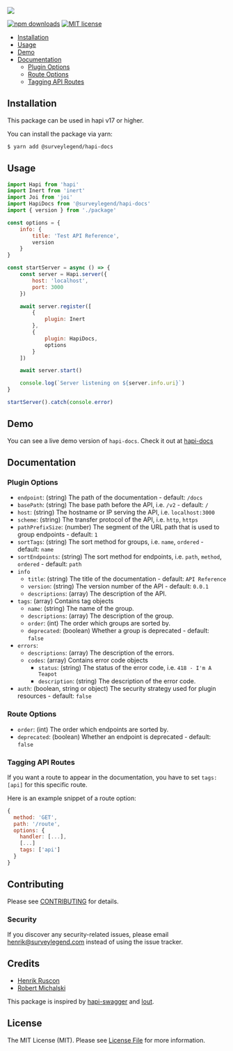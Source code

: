 ![](https://user-images.githubusercontent.com/1430576/47225479-7a114800-d3be-11e8-9614-2df9dd2a997a.png)

[![npm downloads](https://img.shields.io/npm/dm/@surveylegend/hapi-docs.svg?style=flat-square)](https://www.npmjs.com/package/@surveylegend/hapi-docs)
[![MIT license](http://img.shields.io/badge/license-MIT-blue.svg?style=flat-square)](https://raw.github.com/glennjones/microformat-shic/master/license.txt)

-   [Installation](#installation)
-   [Usage](#usage)
-   [Demo](#demo)
-   [Documentation](#documentation)
    -   [Plugin Options](#plugin-options)
    -   [Route Options](#route-options)
    -   [Tagging API Routes](#tagging-api-routes)

## Installation

This package can be used in hapi v17 or higher.

You can install the package via yarn:

```bash
$ yarn add @surveylegend/hapi-docs
```

## Usage

```javascript
import Hapi from 'hapi'
import Inert from 'inert'
import Joi from 'joi'
import HapiDocs from '@surveylegend/hapi-docs'
import { version } from './package'

const options = {
    info: {
        title: 'Test API Reference',
        version
    }
}

const startServer = async () => {
    const server = Hapi.server({
        host: 'localhost',
        port: 3000
    })

    await server.register([
        {
            plugin: Inert
        },
        {
            plugin: HapiDocs,
            options
        }
    ])

    await server.start()

    console.log(`Server listening on ${server.info.uri}`)
}

startServer().catch(console.error)
```

## Demo

You can see a live demo version of `hapi-docs`. Check it out at [hapi-docs](https://hapi-docs.herokuapp.com/)

## Documentation

### Plugin Options

-   `endpoint`: (string) The path of the documentation - default: `/docs`
-   `basePath`: (string) The base path before the API, i.e. `/v2` - default: `/`
-   `host`: (string) The hostname or IP serving the API, i.e. `localhost:3000`
-   `scheme`: (string) The transfer protocol of the API, i.e. `http`, `https`
-   `pathPrefixSize`: (number) The segment of the URL path that is used to group endpoints - default: `1`
-   `sortTags`: (string) The sort method for groups, i.e. `name`, `ordered` - default: `name`
-   `sortEndpoints`: (string) The sort method for endpoints, i.e. `path`, `method`, `ordered` - default: `path`
-   `info`
    -   `title`: (string) The title of the documentation - default: `API Reference`
    -   `version`: (string) The version number of the API - default: `0.0.1`
    -   `descriptions`: (array) The description of the API.
-   `tags`: (array) Contains tag objects
    -   `name`: (string) The name of the group.
    -   `descriptions`: (array) The description of the group.
    -   `order`: (int) The order which groups are sorted by.
    -   `deprecated`: (boolean) Whether a group is deprecated - default: `false`
-   `errors`:
    -   `descriptions`: (array) The description of the errors.
    -   `codes`: (array) Contains error code objects
        -   `status`: (string) The status of the error code, i.e. `418 - I'm A Teapot`
        -   `description`: (string) The description of the error code.
-   `auth`: (boolean, string or object) The security strategy used for plugin resources - default: `false`

### Route Options

-   `order`: (int) The order which endpoints are sorted by.
-   `deprecated`: (boolean) Whether an endpoint is deprecated - default: `false`

### Tagging API Routes

If you want a route to appear in the documentation, you have to set `tags: [api]` for this specific route.

Here is an example snippet of a route option:

```javascript
{
  method: 'GET',
  path: '/route',
  options: {
    handler: [...],
    [...]
    tags: ['api']
  }
}
```

## Contributing

Please see [CONTRIBUTING](CONTRIBUTING.md) for details.

### Security

If you discover any security-related issues, please email [henrik@surveylegend.com](mailto:henrik@surveylegend.com) instead of using the issue tracker.

## Credits

-   [Henrik Ruscon](https://github.com/henrikdahl)
-   [Robert Michalski](https://github.com/robman87)

This package is inspired by [hapi-swagger](https://github.com/glennjones/hapi-swagger) and [lout](https://github.com/hapijs/lout).

## License

The MIT License (MIT). Please see [License File](LICENSE) for more information.
